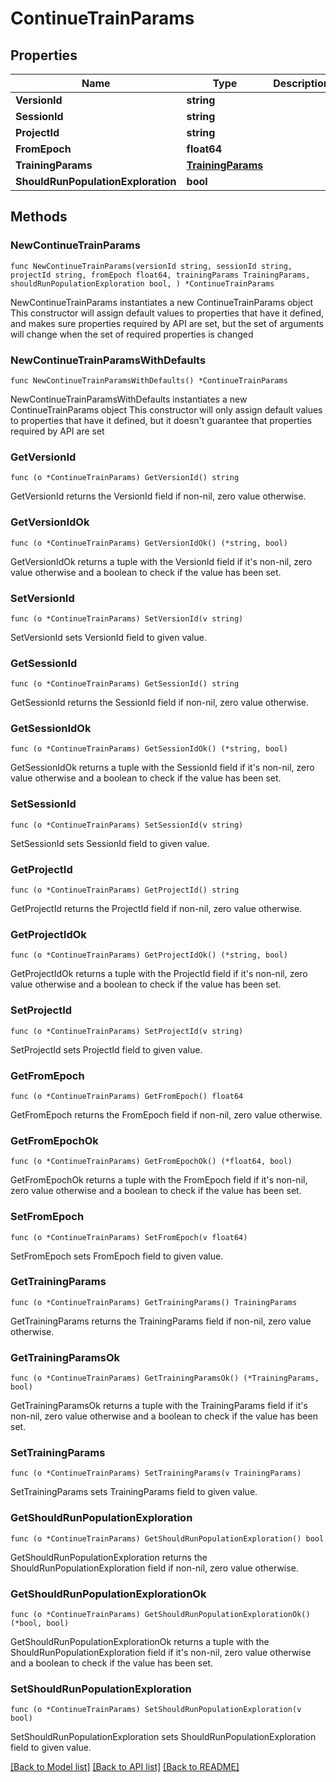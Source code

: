 # ContinueTrainParams

## Properties

Name | Type | Description | Notes
------------ | ------------- | ------------- | -------------
**VersionId** | **string** |  | 
**SessionId** | **string** |  | 
**ProjectId** | **string** |  | 
**FromEpoch** | **float64** |  | 
**TrainingParams** | [**TrainingParams**](TrainingParams.md) |  | 
**ShouldRunPopulationExploration** | **bool** |  | 

## Methods

### NewContinueTrainParams

`func NewContinueTrainParams(versionId string, sessionId string, projectId string, fromEpoch float64, trainingParams TrainingParams, shouldRunPopulationExploration bool, ) *ContinueTrainParams`

NewContinueTrainParams instantiates a new ContinueTrainParams object
This constructor will assign default values to properties that have it defined,
and makes sure properties required by API are set, but the set of arguments
will change when the set of required properties is changed

### NewContinueTrainParamsWithDefaults

`func NewContinueTrainParamsWithDefaults() *ContinueTrainParams`

NewContinueTrainParamsWithDefaults instantiates a new ContinueTrainParams object
This constructor will only assign default values to properties that have it defined,
but it doesn't guarantee that properties required by API are set

### GetVersionId

`func (o *ContinueTrainParams) GetVersionId() string`

GetVersionId returns the VersionId field if non-nil, zero value otherwise.

### GetVersionIdOk

`func (o *ContinueTrainParams) GetVersionIdOk() (*string, bool)`

GetVersionIdOk returns a tuple with the VersionId field if it's non-nil, zero value otherwise
and a boolean to check if the value has been set.

### SetVersionId

`func (o *ContinueTrainParams) SetVersionId(v string)`

SetVersionId sets VersionId field to given value.


### GetSessionId

`func (o *ContinueTrainParams) GetSessionId() string`

GetSessionId returns the SessionId field if non-nil, zero value otherwise.

### GetSessionIdOk

`func (o *ContinueTrainParams) GetSessionIdOk() (*string, bool)`

GetSessionIdOk returns a tuple with the SessionId field if it's non-nil, zero value otherwise
and a boolean to check if the value has been set.

### SetSessionId

`func (o *ContinueTrainParams) SetSessionId(v string)`

SetSessionId sets SessionId field to given value.


### GetProjectId

`func (o *ContinueTrainParams) GetProjectId() string`

GetProjectId returns the ProjectId field if non-nil, zero value otherwise.

### GetProjectIdOk

`func (o *ContinueTrainParams) GetProjectIdOk() (*string, bool)`

GetProjectIdOk returns a tuple with the ProjectId field if it's non-nil, zero value otherwise
and a boolean to check if the value has been set.

### SetProjectId

`func (o *ContinueTrainParams) SetProjectId(v string)`

SetProjectId sets ProjectId field to given value.


### GetFromEpoch

`func (o *ContinueTrainParams) GetFromEpoch() float64`

GetFromEpoch returns the FromEpoch field if non-nil, zero value otherwise.

### GetFromEpochOk

`func (o *ContinueTrainParams) GetFromEpochOk() (*float64, bool)`

GetFromEpochOk returns a tuple with the FromEpoch field if it's non-nil, zero value otherwise
and a boolean to check if the value has been set.

### SetFromEpoch

`func (o *ContinueTrainParams) SetFromEpoch(v float64)`

SetFromEpoch sets FromEpoch field to given value.


### GetTrainingParams

`func (o *ContinueTrainParams) GetTrainingParams() TrainingParams`

GetTrainingParams returns the TrainingParams field if non-nil, zero value otherwise.

### GetTrainingParamsOk

`func (o *ContinueTrainParams) GetTrainingParamsOk() (*TrainingParams, bool)`

GetTrainingParamsOk returns a tuple with the TrainingParams field if it's non-nil, zero value otherwise
and a boolean to check if the value has been set.

### SetTrainingParams

`func (o *ContinueTrainParams) SetTrainingParams(v TrainingParams)`

SetTrainingParams sets TrainingParams field to given value.


### GetShouldRunPopulationExploration

`func (o *ContinueTrainParams) GetShouldRunPopulationExploration() bool`

GetShouldRunPopulationExploration returns the ShouldRunPopulationExploration field if non-nil, zero value otherwise.

### GetShouldRunPopulationExplorationOk

`func (o *ContinueTrainParams) GetShouldRunPopulationExplorationOk() (*bool, bool)`

GetShouldRunPopulationExplorationOk returns a tuple with the ShouldRunPopulationExploration field if it's non-nil, zero value otherwise
and a boolean to check if the value has been set.

### SetShouldRunPopulationExploration

`func (o *ContinueTrainParams) SetShouldRunPopulationExploration(v bool)`

SetShouldRunPopulationExploration sets ShouldRunPopulationExploration field to given value.



[[Back to Model list]](../README.md#documentation-for-models) [[Back to API list]](../README.md#documentation-for-api-endpoints) [[Back to README]](../README.md)


